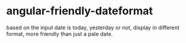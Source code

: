 # angular-friendly-dateformat
based on the input date is today, yesterday or not, display in different format, more friendly than just a pale date.
